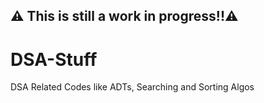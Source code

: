 ## ⚠️ This is still a work in progress!!⚠️

# DSA-Stuff
 DSA Related Codes like ADTs, Searching and Sorting Algos
